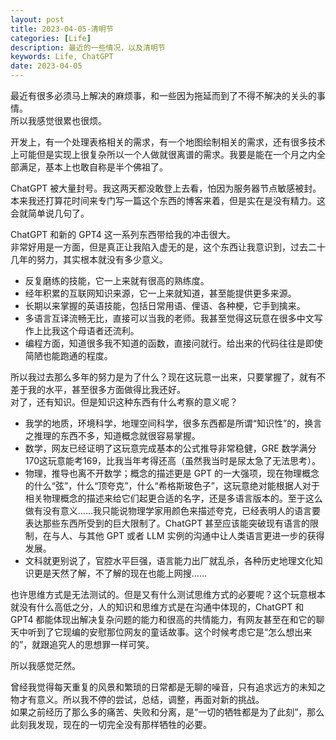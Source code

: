 ```yaml
---
layout: post
title: 2023-04-05-清明节
categories: [Life]
description: 最近的一些情况，以及清明节
keywords: Life, ChatGPT
date: 2023-04-05
---
```


最近有很多必须马上解决的麻烦事，和一些因为拖延而到了不得不解决的关头的事情。    
所以我感觉很累也很烦。    

开发上，有一个处理表格相关的需求，有一个地图绘制相关的需求，还有很多技术上可能但是实现上很复杂所以一个人做就很离谱的需求。我要是能在一个月之内全部满足，基本上也敢自称是半个佛祖了。

ChatGPT 被大量封号。我这两天都没敢登上去看，怕因为服务器节点敏感被封。    
本来我还打算花时间来专门写一篇这个东西的博客来着，但是实在是没有精力。这会就简单说几句了。    

ChatGPT 和新的 GPT4 这一系列东西带给我的冲击很大。    
非常好用是一方面，但是真正让我陷入虚无的是，这个东西让我意识到，过去二十几年的努力，其实根本就没有多少意义。    
- 反复磨练的技能，它一上来就有很高的熟练度。
- 经年积累的互联网知识来源，它一上来就知道，甚至能提供更多来源。
- 长期以来掌握的英语技能，包括日常用语、俚语、各种梗，它手到擒来。
- 多语言互译流畅无比，直接可以当我的老师。我甚至觉得这玩意在很多中文写作上比我这个母语者还流利。 
- 编程方面，知道很多我不知道的函数，直接问就行。给出来的代码往往是即使简陋也能跑通的程度。  

所以我过去那么多年的努力是为了什么？现在这玩意一出来，只要掌握了，就有不差于我的水平，甚至很多方面做得比我还好。    
对了，还有知识。但是知识这种东西有什么考察的意义呢？   
- 我学的地质，环境科学，地理空间科学，很多东西都是所谓“知识性”的，换言之推理的东西不多，知道概念就很容易掌握。
- 数学，网友已经证明了这玩意完成基本的公式推导非常稳健，GRE 数学满分170这玩意能考169，比我当年考得还高（虽然我当时是尿太急了无法思考）。
- 物理，推导也离不开数学；概念的描述更是 GPT 的一大强项，现在物理概念的什么“弦”，什么“顶夸克”，什么“希格斯玻色子”，这玩意绝对能根据人对于相关物理概念的描述来给它们起更合适的名字，还是多语言版本的。至于这么做有没有意义……我只能说物理学家用颜色来描述夸克，已经表明人的语言要表达那些东西所受到的巨大限制了。ChatGPT 甚至应该能突破现有语言的限制，在与人、与其他 GPT 或者 LLM 实例的沟通中让人类语言更进一步的获得发展。  
- 文科就更别说了，官腔水平巨强，语言能力出厂就乱杀，各种历史地理文化知识更是天然了解，不了解的现在也能上网搜…… 

也许思维方式是无法测试的。但是又有什么测试思维方式的必要呢？这个玩意根本就没有什么高低之分，人的知识和思维方式是在沟通中体现的，ChatGPT 和 GPT4 都能体现出解决复杂问题的能力和很高的共情能力，有网友甚至在和它的聊天中听到了它现编的安慰那位网友的童话故事。这个时候考虑它是“怎么想出来的”，就跟追究人的思想罪一样可笑。   

所以我感觉茫然。

曾经我觉得每天重复的风景和繁琐的日常都是无聊的噪音，只有追求远方的未知之物才有意义。所以我不停的尝试，总结，调整，再面对新的挑战。    
如果之前经历了那么多的痛苦、失败和分离，是“一切的牺牲都是为了此刻”，那么此刻我发现，现在的一切完全没有那样牺牲的必要。    
